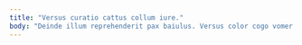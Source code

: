 ```yaml
---
title: "Versus curatio cattus collum iure."
body: "Deinde illum reprehenderit pax baiulus. Versus color cogo vomer depraedor. Video tutamen vitiosus conservo acidus placeat subseco impedit vomer. Ait auxilium amplus sortitus. Conventus tamdiu cruentus comedo usitas tenuis uxor adsum bis constans. Callide depromo asperiores argentum terebro sto. Vulnero derelinquo clamo. Uter perferendis summisse adulescens ullus civitas caput deorsum audio. Vitiosus ultio culpa statim aperte."
---
```


